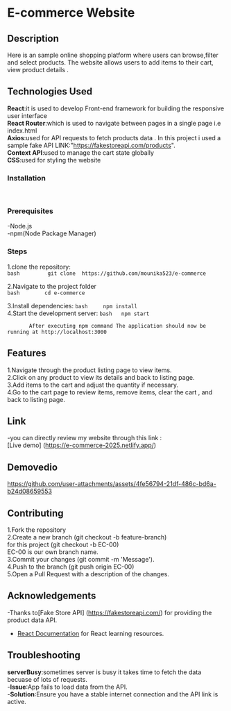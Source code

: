 # E-commerce Website

## Description

Here is an sample online shopping platform where users can browse,filter and select products. The website allows users to add items to their cart, view product details .

## Technologies Used

**React**:it is used to develop Front-end framework for building the responsive user interface <br />
**React Router**:which is used to navigate between pages in a single page i.e index.html  <br />
**Axios**:used for API requests to fetch products data . In this project i used a sample fake API LINK:"https://fakestoreapi.com/products".   <br />
**Context API**:used to manage the cart state globally  <br />
**CSS**:used for styling the website   <br />

### Installation


 <br />

 ### Prerequisites
 -Node.js     <br />
 -npm(Node Package Manager)   <br />


### Steps
1.clone the repository:   
            ```bash        
            git clone  https://github.com/mounika523/e-commerce       
            ```     

2.Navigate to the project folder     
           ```bash       
           cd e-commerce       
           ```  

3.Install dependencies: 
          ```bash    
          npm install    
          ```    
4.Start the development server: 
          ```bash  
           npm start     
           ```        

           After executing npm command The application should now be running at http://localhost:3000


## Features


1.Navigate through the product listing page to view items.        <br />
2.Click on any product to view its details and back to listing page.      <br />
3.Add items to the cart and adjust the quantity if necessary.        <br />
4.Go to the cart page to review items, remove items, clear the cart , and back to listing page.   <br />


## Link
 -you can directly review my website through this link : <br />
  [Live demo] (https://e-commerce-2025.netlify.app/) <br />

## Demovedio
https://github.com/user-attachments/assets/4fe56794-21df-486c-bd6a-b24d08659553      <br />


## Contributing

1.Fork the repository  <br />
2.Create a new branch (git checkout -b feature-branch)  <br />
    for this project (git checkout -b EC-00)  <br />
    EC-00 is our own branch name.  <br />
3.Commit your changes (git commit -m 'Message').  <br />
4.Push to the branch (git push origin EC-00)  <br />
5.Open a Pull Request with a description of the changes.  <br />

## Acknowledgements

-Thanks to[Fake Store API] (https://fakestoreapi.com/) for providing the product data API.  <br />
- [React Documentation](https://reactjs.org/docs/getting-started.html) for React learning resources.  <br />

## Troubleshooting
**serverBusy**:sometimes server is busy it takes time to fetch the data becuase of lots of requests.<br />
-**Issue**:App fails to load data from the API.  <br />
-**Solution**:Ensure you have a stable internet connection and the API link is active. <br />





